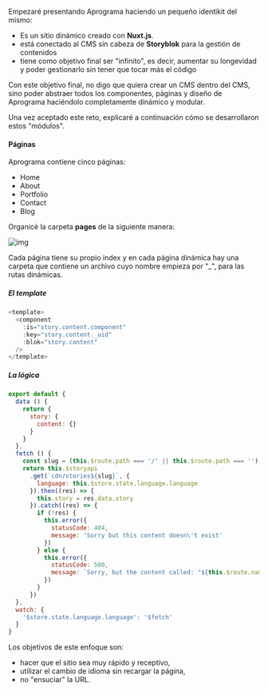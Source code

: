 Empezaré presentando Aprograma haciendo un pequeño identikit del mismo:

- Es un sitio dinámico creado con **Nuxt.js**.
- está conectado al CMS sin cabeza de **Storyblok** para la gestión de contenidos
- tiene como objetivo final ser "infinito", es decir, aumentar su longevidad y poder gestionarlo sin tener que tocar más el código

Con este objetivo final, no digo que quiera crear un CMS dentro del CMS, sino poder abstraer todos los componentes, páginas y diseño de Aprograma haciéndolo completamente dinámico y modular.

Una vez aceptado este reto, explicaré a continuación cómo se desarrollaron estos "módulos".

#### Páginas

Aprograma contiene cinco páginas:

- Home
- About
- Portfolio
- Contact
- Blog

Organicé la carpeta **pages** de la siguiente manera:

![img](https://a.storyblok.com/f/106240/476x612/89987f7c20/pages_three.png)

Cada página tiene su propio index y en cada página dinámica hay una carpeta que contiene un archivo cuyo nombre empieza por "_", para las rutas dinámicas.

##### El template

```js
<template>
  <component
    :is="story.content.component"
    :key="story.content._uid"
    :blok="story.content"
  />
</template>
```

##### La lógica

```js
export default {
  data () {
    return {
      story: {
        content: {}
      }
    }
  },
  fetch () {
    const slug = (this.$route.path === '/' || this.$route.path === '') ? '/home' : this.$route.path
    return this.$storyapi
      .get(`cdn/stories${slug}`, {
        language: this.$store.state.language.language
      }).then((res) => {
        this.story = res.data.story
      }).catch((res) => {
        if (!res) {
          this.error({
            statusCode: 404,
            message: 'Sorry but this content doesn\'t exist'
          })
        } else {
          this.error({
            statusCode: 500,
            message: `Sorry, but the content called: "${this.$route.name}" has a problem or doesn't exist`
          })
        }
      })
  },
  watch: {
    '$store.state.language.language': '$fetch'
  }
}
```

Los objetivos de este enfoque son:

 - hacer que el sitio sea muy rápido y receptivo,
 - utilizar el cambio de idioma sin recargar la página,
 - no "ensuciar" la URL.